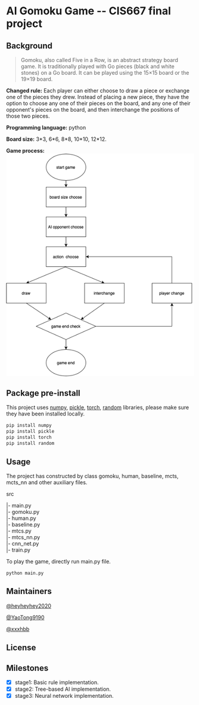 
# AI Gomoku Game -- CIS667 final project


## Background

> Gomoku, also called Five in a Row, is an abstract strategy board game. It is traditionally played with Go pieces (black and white stones) on a Go board. It can be played using the 15×15 board or the 19×19 board.

**Changed rule:** Each player can either choose to draw a piece or exchange one of the pieces they drew. Instead of placing a new piece, they have the option to choose any one of their pieces on the board, and any one of their opponent's pieces on the board, and then interchange the positions of those two pieces.

**Programming language:** python

**Board size:** 3\*3, 6\*6, 8\*8, 10\*10, 12\*12.

**Game process:**
![process flowchart](https://github.com/YaoTong9190/Gomoku/blob/main/flowchart.png)

## Package pre-install

This project uses [numpy](https://numpy.org), [pickle](https://docs.python.org/3/library/pickle.html), [torch](http://torch.ch), [random](https://docs.python.org/3/library/random.html) libraries, please make sure they have been installed locally.

```
pip install numpy
pip install pickle
pip install torch
pip install random
```

## Usage

The project has constructed by class gomoku, human, baseline, mcts, mcts_nn and other auxiliary files.

src

|- main.py   
|- gomoku.py   
|- human.py   
|- baseline.py   
|- mtcs.py     
|- mtcs_nn.py    
|- cnn_net.py    
|- train.py    


To play the game, directly run main.py file.

```
python main.py
```


## Maintainers

[@heyheyhey2020](https://github.com/heyheyhey2020)

[@YaoTong9190](https://github.com/YaoTong9190)

[@xxxhbb](https://github.com/xxxhbb)

## License

## Milestones

- [x] stage1: Basic rule implementation.
- [x] stage2: Tree-based AI implementation.
- [x] stage3: Neural network implementation.
